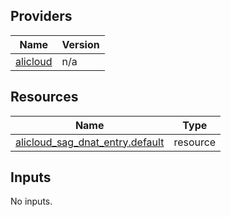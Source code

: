 <!-- BEGIN_TF_DOCS -->
## Providers

| Name | Version |
|------|---------|
| <a name="provider_alicloud"></a> [alicloud](#provider\_alicloud) | n/a |

## Resources

| Name | Type |
|------|------|
| [alicloud_sag_dnat_entry.default](https://registry.terraform.io/providers/hashicorp/alicloud/latest/docs/resources/sag_dnat_entry) | resource |

## Inputs

No inputs.
<!-- END_TF_DOCS -->    